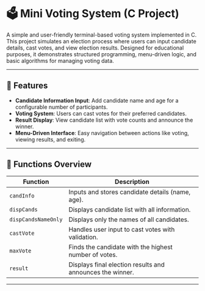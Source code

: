 # 🗳️ Mini Voting System (C Project)

A simple and user-friendly terminal-based voting system implemented in C. This project simulates an election process where users can input candidate details, cast votes, and view election results. Designed for educational purposes, it demonstrates structured programming, menu-driven logic, and basic algorithms for managing voting data.

---

## 📌 Features

- **Candidate Information Input**: Add candidate name and age for a configurable number of participants.
- **Voting System**: Users can cast votes for their preferred candidates.
- **Result Display**: View candidate list with vote counts and announce the winner.
- **Menu-Driven Interface**: Easy navigation between actions like voting, viewing results, and exiting.

---

## 🧠 Functions Overview

| Function             | Description                                                  |
|----------------------|--------------------------------------------------------------|
| `candInfo`           | Inputs and stores candidate details (name, age).             |
| `dispCands`          | Displays candidate list with all information.                |
| `dispCandsNameOnly`  | Displays only the names of all candidates.                   |
| `castVote`           | Handles user input to cast votes with validation.            |
| `maxVote`            | Finds the candidate with the highest number of votes.        |
| `result`             | Displays final election results and announces the winner.    |

---
